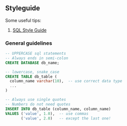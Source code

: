 ## Styleguide

Some useful tips:

1. [SQL Style Guide](https://www.sqlstyle.guide)


### General guidelines

```sql
-- UPPERCASE sql statements
-- Always ends in semi-colon
CREATE DATABASE db_name;

-- lowercase, snake_case
CREATE TABLE db_table (
  column_name varchar(10),  -- use correct data type
  ...
)

-- Always use single quotes
-- Numbers do not need quotes
INSERT INTO db_table (column_name, column_name)
VALUES ('value', 1.0),  -- use commas
       ('value', 2.0)   -- except the last one!
```
